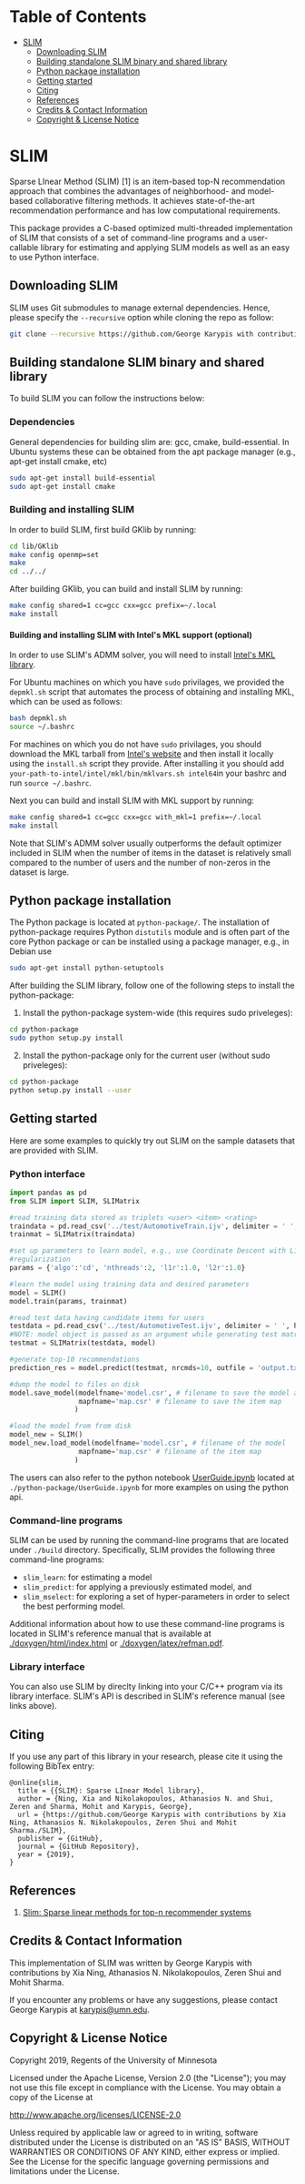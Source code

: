 Table of Contents
=================

   * [SLIM](#slim)
      * [Downloading SLIM](#downloading-slim)
      * [Building standalone SLIM binary and shared library](#building-standalone-slim-binary-and-shared-library)
      * [Python package installation](#python-package-installation)
      * [Getting started](#getting-started)
      * [Citing](#citing)
      * [References](#references)
      * [Credits &amp; Contact Information](#credits--contact-information)
      * [Copyright &amp; License Notice](#copyright--license-notice)



# SLIM 

Sparse LInear Method (SLIM) [1] is an item-based top-N recommendation approach that combines the advantages of neighborhood- and model-based collaborative filtering methods. It achieves state-of-the-art recommendation performance and has low computational requirements.

This package provides a C-based optimized multi-threaded implementation of SLIM that consists of a set of command-line programs and a user-callable library for estimating and applying SLIM models as well as an easy to use Python interface. 

##  Downloading SLIM

SLIM uses Git submodules to manage external dependencies. Hence, please specify the `--recursive` option while cloning the repo as follow:
```bash
git clone --recursive https://github.com/George Karypis with contributions by Xia Ning, Athanasios N. Nikolakopoulos, Zeren Shui and Mohit Sharma./SLIM.git
```

## Building standalone SLIM binary and shared library

To build SLIM you can follow the instructions below:

### Dependencies

General dependencies for building slim are: gcc, cmake, build-essential.
In Ubuntu systems these can be obtained from the apt package manager (e.g., apt-get install cmake, etc) 

```bash
sudo apt-get install build-essential
sudo apt-get install cmake
```

### Building and installing SLIM  

In order to build SLIM, first build GKlib by running:

```bash
cd lib/GKlib
make config openmp=set
make
cd ../../
```


After building GKlib, you can build and install SLIM by running:

```bash
make config shared=1 cc=gcc cxx=gcc prefix=~/.local
make install
```

#### Building and installing SLIM with Intel's MKL support (optional)

In order to use SLIM's ADMM solver, you will need to install [Intel's MKL library](https://software.intel.com/en-us/mkl). 

For Ubuntu machines on which you have `sudo` privilages, we provided the `depmkl.sh` script that automates the process of obtaining and installing MKL, which can be used as follows:

```bash
bash depmkl.sh
source ~/.bashrc 
```

For machines on which you do not have `sudo` privilages, you should download the MKL tarball from [Intel's website](https://software.intel.com/en-us/mkl) and then install it locally using the `install.sh` script they provide. After installing it you should add `your-path-to-intel/intel/mkl/bin/mklvars.sh intel64`in your bashrc and run `source ~/.bashrc`.

Next you can build and install SLIM with MKL support by running:

```bash  
make config shared=1 cc=gcc cxx=gcc with_mkl=1 prefix=~/.local
make install
```

Note that SLIM's ADMM solver usually outperforms the default optimizer included in SLIM when the number of items in the dataset is relatively small compared to the number of users and the number of non-zeros in the dataset is large. 


## Python package installation

The Python package is located at `python-package/`. 
The installation of python-package requires Python `distutils` module and is often part of the core Python package or can be installed using a package manager, e.g., in Debian use

```bash
sudo apt-get install python-setuptools
```

After building the SLIM library, follow one of the following steps to install the python-package:

1. Install the python-package system-wide (this requires sudo priveleges):
```bash
cd python-package
sudo python setup.py install
```

2. Install the python-package only for the current user (without sudo priveleges):
```bash
cd python-package
python setup.py install --user
```

## Getting started

Here are some examples to quickly try out SLIM on the sample datasets that are provided with SLIM.

### Python interface

```python
import pandas as pd
from SLIM import SLIM, SLIMatrix

#read training data stored as triplets <user> <item> <rating>
traindata = pd.read_csv('../test/AutomotiveTrain.ijv', delimiter = ' ', header=None)
trainmat = SLIMatrix(traindata)

#set up parameters to learn model, e.g., use Coordinate Descent with L1 and L2
#regularization
params = {'algo':'cd', 'nthreads':2, 'l1r':1.0, 'l2r':1.0}

#learn the model using training data and desired parameters
model = SLIM()
model.train(params, trainmat)

#read test data having candidate items for users
testdata = pd.read_csv('../test/AutomotiveTest.ijv', delimiter = ' ', header=None)
#NOTE: model object is passed as an argument while generating test matrix
testmat = SLIMatrix(testdata, model)

#generate top-10 recommendations
prediction_res = model.predict(testmat, nrcmds=10, outfile = 'output.txt')

#dump the model to files on disk
model.save_model(modelfname='model.csr', # filename to save the model as a csr matrix
                 mapfname='map.csr' # filename to save the item map
                )

#load the model from from disk
model_new = SLIM()
model_new.load_model(modelfname='model.csr', # filename of the model
                 mapfname='map.csr' # filename of the item map
                )
```

The users can also refer to the python notebook [UserGuide.ipynb](./python-package/UserGuide.ipynb) located at
`./python-package/UserGuide.ipynb` for more examples on using the python api.

###  Command-line programs
SLIM can be used by running the command-line programs that are located under `./build` directory. Specifically, SLIM provides the following three command-line programs:
- `slim_learn`: for estimating a model
- `slim_predict`: for applying a previously estimated model, and
- `slim_mselect`: for exploring a set of hyper-parameters in order to select the best performing model.

Additional information about how to use these command-line programs is located in
SLIM's reference manual that is available at
[./doxygen/html/index.html](http://glaros.dtc.umn.edu/gkhome/files/fs/sw/slim/doc/html/index.html)
or
[./doxygen/latex/refman.pdf](http://glaros.dtc.umn.edu/gkhome/files/fs/sw/slim/doc/refman.pdf).

###  Library interface

You can also use SLIM by direclty linking into your C/C++ program via its library interface. SLIM's API is described 
in SLIM's reference manual (see links above).

## Citing
If you use any part of this library in your research, please cite it using the
following BibTex entry:

```
@online{slim,
  title = {{SLIM}: Sparse LInear Model library},
  author = {Ning, Xia and Nikolakopoulos, Athanasios N. and Shui, Zeren and Sharma, Mohit and Karypis, George},
  url = {https://github.com/George Karypis with contributions by Xia Ning, Athanasios N. Nikolakopoulos, Zeren Shui and Mohit Sharma./SLIM},
  publisher = {GitHub},
  journal = {GitHub Repository},
  year = {2019},
}
```

## References
1. [Slim: Sparse linear methods for top-n recommender systems](http://glaros.dtc.umn.edu/gkhome/node/774)
## Credits & Contact Information

This implementation of SLIM was written by George Karypis with contributions by Xia Ning, Athanasios N. Nikolakopoulos, Zeren Shui and Mohit Sharma.

If you encounter any problems or have any suggestions, please contact George Karypis at <a href="mailto:karypis@umn.edu">karypis@umn.edu</a>.


## Copyright & License Notice
Copyright 2019, Regents of the University of Minnesota

Licensed under the Apache License, Version 2.0 (the "License"); you may not use this file except in compliance with the License. You may obtain a copy of the License at

http://www.apache.org/licenses/LICENSE-2.0

Unless required by applicable law or agreed to in writing, software distributed under the License is distributed on an "AS IS" BASIS, WITHOUT WARRANTIES OR CONDITIONS OF ANY KIND, either express or implied. See the License for the specific language governing permissions and limitations under the License.
